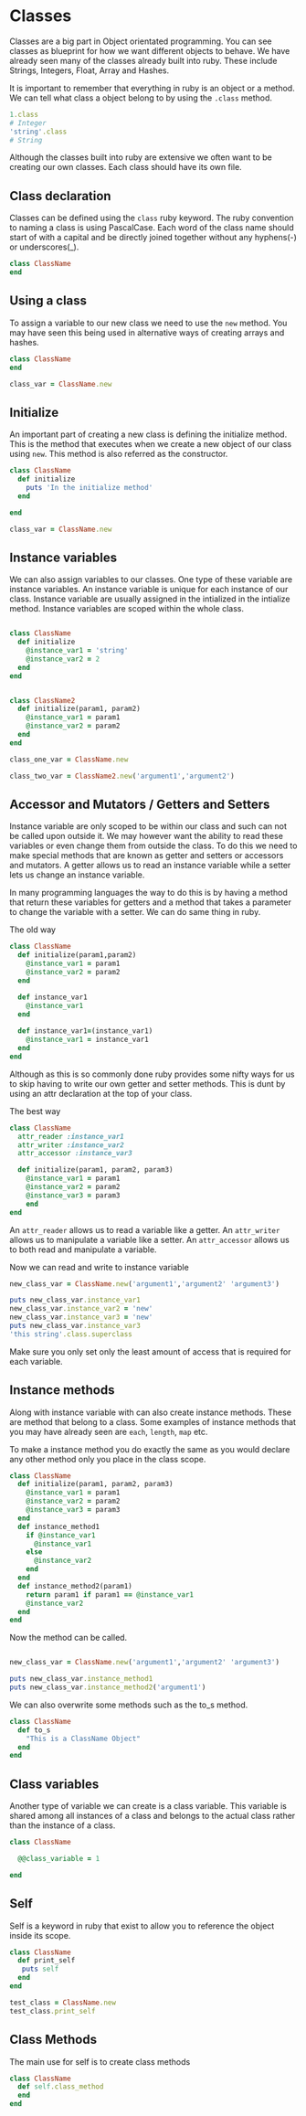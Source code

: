 # Classes

Classes are a big part in Object orientated programming. You can see classes as 
blueprint for how we want different objects to behave. We have already seen many of the classes already built into ruby. These include Strings, Integers, Float, Array and Hashes. 

It is important to remember that everything in ruby is an object or a method. We can tell what class a object belong to by using the `.class` method.

```ruby
1.class
# Integer
'string'.class
# String
```
Although the classes built into ruby are extensive we often want to be creating our own classes. Each class should have its own file.

## Class declaration

Classes can be defined using the `class` ruby keyword. The ruby convention to naming a class is using PascalCase. Each word of the class name should start of with a capital and be directly joined together without any hyphens(-) or underscores(_).

```ruby
class ClassName
end
```
## Using a class

To assign a variable to our new class we need to use the `new` method. You may have seen this being used in alternative ways of creating arrays and hashes.

```ruby
class ClassName
end

class_var = ClassName.new
```

## Initialize

An important part of creating a new class is defining the initialize method. This is the method that executes when we create a new object of our class using `new`. This method is also referred as the constructor.

```ruby
class ClassName
  def initialize
    puts 'In the initialize method'
  end

end

class_var = ClassName.new
```
## Instance variables

We can also assign variables to our classes. One type of these variable are instance variables. An instance variable is unique for each instance of our class. Instance variable are usually assigned in the intialized in the intialize method. Instance variables are scoped within the whole class.

```ruby

class ClassName
  def initialize
    @instance_var1 = 'string'
    @instance_var2 = 2
  end
end


class ClassName2
  def initialize(param1, param2)
    @instance_var1 = param1
    @instance_var2 = param2
  end
end

class_one_var = ClassName.new

class_two_var = ClassName2.new('argument1','argument2')
```

## Accessor and Mutators / Getters and Setters

Instance variable are only scoped to be within our class and such can not be called upon outside it. We may however want the ability to read these variables or even change them from outside the class. To do this we need to make special methods that are known as getter and setters or accessors and mutators. A getter allows us to read an instance variable while a setter lets us change an instance variable.

In many programming languages the way to do this is by having a method that return these variables for getters and a method that takes a parameter to change the variable with a setter. We can do same thing in ruby.

The old way
```ruby
class ClassName
  def initialize(param1,param2)
    @instance_var1 = param1
    @instance_var2 = param2
  end

  def instance_var1 
    @instance_var1
  end
  
  def instance_var1=(instance_var1) 
    @instance_var1 = instance_var1 
  end
end
```

Although as this is so commonly done ruby provides some nifty ways for us to skip having to write our own getter and setter methods. This is dunt by using an attr declaration at the top of your class.

The best way
```ruby
class ClassName
  attr_reader :instance_var1
  attr_writer :instance_var2
  attr_accessor :instance_var3

  def initialize(param1, param2, param3)
    @instance_var1 = param1
    @instance_var2 = param2
    @instance_var3 = param3
    end
end
```
An `attr_reader` allows us to read a variable like a getter.
An `attr_writer` allows us to manipulate a variable like a setter.
An `attr_accessor` allows us to both read and manipulate a variable.

Now we can read and write to instance variable

```ruby
new_class_var = ClassName.new('argument1','argument2' 'argument3')

puts new_class_var.instance_var1
new_class_var.instance_var2 = 'new'
new_class_var.instance_var3 = 'new'
puts new_class_var.instance_var3
'this string'.class.superclass

```

Make sure you only set only the least amount of access that is required for each variable.

## Instance methods

Along with instance variable with can also create instance methods. These are method that belong to a class. Some examples of instance methods that you may have already seen are `each`, `length`, `map` etc.


To make a instance method you do exactly the same as you would declare any other method only you place in the class scope.
```ruby
class ClassName
  def initialize(param1, param2, param3)
    @instance_var1 = param1
    @instance_var2 = param2
    @instance_var3 = param3
  end
  def instance_method1
    if @instance_var1
      @instance_var1
    else
      @instance_var2
    end
  end
  def instance_method2(param1)
    return param1 if param1 == @instance_var1
    @instance_var2
  end
end

```
Now the method can be called.

```ruby

new_class_var = ClassName.new('argument1','argument2' 'argument3')

puts new_class_var.instance_method1
puts new_class_var.instance_method2('argument1')

```

We can also overwrite some methods such as the to_s method.

```ruby
class ClassName
  def to_s
    "This is a ClassName Object"
  end
end
```
## Class variables

Another type of variable we can create is a class variable. This variable is shared among all instances of a class and belongs to the actual class rather than the instance of a class.

```ruby
class ClassName

  @@class_variable = 1

end
```

## Self

Self is a keyword in ruby that exist to allow you to reference the object inside its scope.

```ruby
class ClassName
  def print_self
   puts self
  end
end

test_class = ClassName.new
test_class.print_self
```

## Class Methods

The main use for self is to create class methods

```ruby
class ClassName
  def self.class_method
  end
end
```
